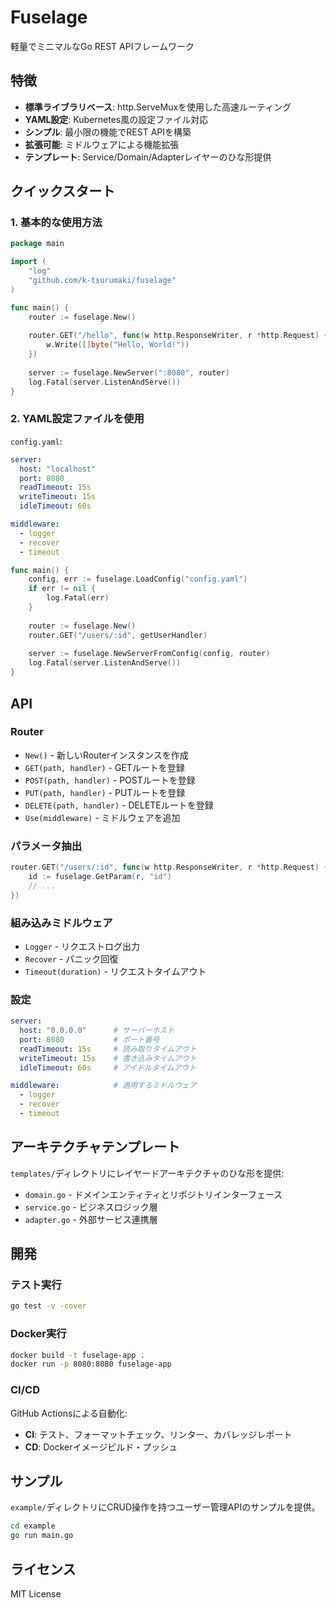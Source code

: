 # Fuselage

軽量でミニマルなGo REST APIフレームワーク

## 特徴

- **標準ライブラリベース**: http.ServeMuxを使用した高速ルーティング
- **YAML設定**: Kubernetes風の設定ファイル対応
- **シンプル**: 最小限の機能でREST APIを構築
- **拡張可能**: ミドルウェアによる機能拡張
- **テンプレート**: Service/Domain/Adapterレイヤーのひな形提供

## クイックスタート

### 1. 基本的な使用方法

```go
package main

import (
    "log"
    "github.com/k-tsurumaki/fuselage"
)

func main() {
    router := fuselage.New()
    
    router.GET("/hello", func(w http.ResponseWriter, r *http.Request) {
        w.Write([]byte("Hello, World!"))
    })
    
    server := fuselage.NewServer(":8080", router)
    log.Fatal(server.ListenAndServe())
}
```

### 2. YAML設定ファイルを使用

`config.yaml`:
```yaml
server:
  host: "localhost"
  port: 8080
  readTimeout: 15s
  writeTimeout: 15s
  idleTimeout: 60s

middleware:
  - logger
  - recover
  - timeout
```

```go
func main() {
    config, err := fuselage.LoadConfig("config.yaml")
    if err != nil {
        log.Fatal(err)
    }
    
    router := fuselage.New()
    router.GET("/users/:id", getUserHandler)
    
    server := fuselage.NewServerFromConfig(config, router)
    log.Fatal(server.ListenAndServe())
}
```

## API

### Router

- `New()` - 新しいRouterインスタンスを作成
- `GET(path, handler)` - GETルートを登録
- `POST(path, handler)` - POSTルートを登録
- `PUT(path, handler)` - PUTルートを登録
- `DELETE(path, handler)` - DELETEルートを登録
- `Use(middleware)` - ミドルウェアを追加

### パラメータ抽出

```go
router.GET("/users/:id", func(w http.ResponseWriter, r *http.Request) {
    id := fuselage.GetParam(r, "id")
    // ...
})
```

### 組み込みミドルウェア

- `Logger` - リクエストログ出力
- `Recover` - パニック回復
- `Timeout(duration)` - リクエストタイムアウト

### 設定

```yaml
server:
  host: "0.0.0.0"      # サーバーホスト
  port: 8080           # ポート番号
  readTimeout: 15s     # 読み取りタイムアウト
  writeTimeout: 15s    # 書き込みタイムアウト
  idleTimeout: 60s     # アイドルタイムアウト

middleware:            # 適用するミドルウェア
  - logger
  - recover
  - timeout
```

## アーキテクチャテンプレート

`templates/`ディレクトリにレイヤードアーキテクチャのひな形を提供:

- `domain.go` - ドメインエンティティとリポジトリインターフェース
- `service.go` - ビジネスロジック層
- `adapter.go` - 外部サービス連携層

## 開発

### テスト実行

```bash
go test -v -cover
```

### Docker実行

```bash
docker build -t fuselage-app .
docker run -p 8080:8080 fuselage-app
```

### CI/CD

GitHub Actionsによる自動化:
- **CI**: テスト、フォーマットチェック、リンター、カバレッジレポート
- **CD**: Dockerイメージビルド・プッシュ

## サンプル

`example/`ディレクトリにCRUD操作を持つユーザー管理APIのサンプルを提供。

```bash
cd example
go run main.go
```

## ライセンス

MIT License